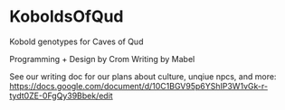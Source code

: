 # KoboldsOfQud
Kobold genotypes for Caves of Qud

Programming + Design by Crom
Writing by Mabel

See our writing doc for our plans about culture, unqiue npcs, and more:
https://docs.google.com/document/d/10C1BGV95p6YShIP3W1vGk-r-tydt0ZE-0FgQy39Bbek/edit
